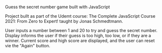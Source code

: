 Guess the secret number game built with JavaScript

Project bullt as part of the Udemt course: The Complete JavaScript Course 2021: From Zero to Expert! taught by Jonas Schmedtmann.

User inputs a number between 1 and 20 to try and guess the secret number.  Display informs the user if their guess is too high, too low, or if they are a winner.  Current score and high score are displayed, and the user can reset vie the "Again" button.
